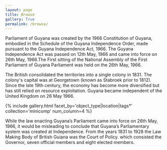 ```yaml
---
layout: page
title: Browse
gallery: True
permalink: /browse/
---
```


Parliament of Guyana was created by the 1966 Constitution of Guyana, embodied in the Schedule of the Guyana Independence Order, made pursuant to the Guyana Independence Act, 1966. The Guyana Independence Act was passed on 12th May, 1966 and came into force on 26th May, 1966.The First sitting of the National Assembly of the First Parliament of Guyana Parliament was held on the 26th May, 1966.

The British consolidated the territories into a single colony in 1831. The colony's capital was at Georgetown (known as Stabroek prior to 1812). Since the late 19th century, the economy has become more diversified but has still relied on resource exploitation. Guyana became independent of the United Kingdom on 26 May 1966.

{% include gallery.html facet_by='object_type|location|tags*' collection='minicomp' num_column=4 %}

While the law enacting Guyana’s Parliament came into force on 26th May, 1966, it would be misleading to conclude that Guyana’s Parliamentary system was created at Independence.
 From the years 1831 to 1928 the Law Making Body of British Guiana was the Court of Policy. which consisted the Governor, seven official members and eight elected members.



